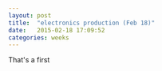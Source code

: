 ```yaml
---
layout: post
title:  "electronics production (Feb 18)"
date:   2015-02-18 17:09:52
categories: weeks
---
```

That's a first 


 
 


